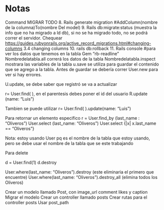 # Notas

Command
MIGRAR TODO
8. Rails generate	migration	#AddColumn(nombre de la columna)To(nombre Del model)
9. Rails db:migrate:status (muestra la info que no ha migrado a ld db), si no se ha migrado todo, no se podrá correr el servidor.
Chequear https://guides.rubyonrails.org/active_record_migrations.html#changing-columns
3.4 changing columns
10. rails db:rollback
11. Rails console #para ver los datos que tenemos en la tabla
Gem “rb-readline”
Nombredelatabla.all correrá los datos de la tabla
Nombredelatabla.inspect mostrara las variables de la tabla
 u.save se utiliza para guardar el contenido que se agrego a la tabla. Antes de guardar se debería correr User.new para ver si hay errores.

U.update, se debe saber que registró se va a actualizar

r= User.find( ), en el parentesis debes poner el id del usuario
R.update (name: “Luis”)

Tambien se puede utilizar 
r= User.find( ).update(name: “Luis”)

Para retornar un elemento especifico 
r = User.find_by (last_name : “Oliveros”)
 User.select (last_name: “Oliveros”)
User.select {|x| x.last_name == “Oliveros”}

Nota: estoy usando User pq es el nombre de la tabla  que estoy usando, pero se debe usar el nombre de la tabla que se este trabajando

Para delete

d = User.find(1)
d.destroy

User.where(last_name: “Oliveros”).destroy (este eliminaria el primero que encuentre)
User.where(last_name: “Oliveros”).destroy_all (elimina todos los Oliveros)

Crear un modelo llamado Post, con image_url comment likes y caption
Migrar el modelo
Crear un controller llamado posts
Crear rutas para el controller posts
Usar post_path
